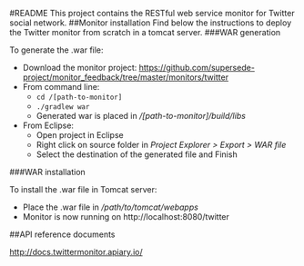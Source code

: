 #README
This project contains the RESTful web service monitor for Twitter social network.
##Monitor installation
Find below the instructions to deploy the Twitter monitor from scratch in a tomcat server.
###WAR generation

To generate the .war file:
- Download the monitor project: https://github.com/supersede-project/monitor_feedback/tree/master/monitors/twitter
- From command line:
	- `cd /[path-to-monitor]`
    - `./gradlew war`
    - Generated war is placed in _/[path-to-monitor]/build/libs_
- From Eclipse:
	- Open project in Eclipse
    - Right click on source folder in _Project Explorer > Export > WAR file_
    - Select the destination of the generated file and Finish

###WAR installation

To install the .war file in Tomcat server:
- Place the .war file in _/path/to/tomcat/webapps_
- Monitor is now running on http://localhost:8080/twitter

##API reference documents

 http://docs.twittermonitor.apiary.io/


